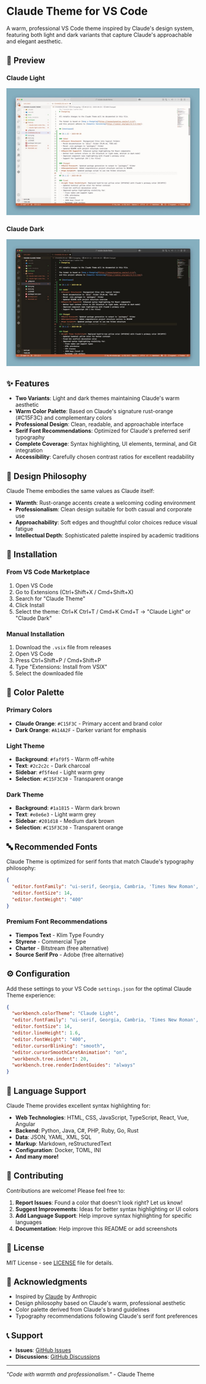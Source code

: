 # Claude Theme for VS Code

A warm, professional VS Code theme inspired by Claude's design system, featuring both light and dark variants that capture Claude's approachable and elegant aesthetic.

## 🎨 Preview

### Claude Light

![Claude Light Theme Preview](screenshots/claude-light-preview.jpg)

### Claude Dark

![Claude Dark Theme Preview](screenshots/claude-dark-preview.jpg)

## ✨ Features

- **Two Variants**: Light and dark themes maintaining Claude's warm aesthetic
- **Warm Color Palette**: Based on Claude's signature rust-orange (#C15F3C) and complementary colors
- **Professional Design**: Clean, readable, and approachable interface
- **Serif Font Recommendations**: Optimized for Claude's preferred serif typography
- **Complete Coverage**: Syntax highlighting, UI elements, terminal, and Git integration
- **Accessibility**: Carefully chosen contrast ratios for excellent readability

## 🎯 Design Philosophy

Claude Theme embodies the same values as Claude itself:

- **Warmth**: Rust-orange accents create a welcoming coding environment
- **Professionalism**: Clean design suitable for both casual and corporate use
- **Approachability**: Soft edges and thoughtful color choices reduce visual fatigue
- **Intellectual Depth**: Sophisticated palette inspired by academic traditions

## 🚀 Installation

### From VS Code Marketplace

1. Open VS Code
2. Go to Extensions (Ctrl+Shift+X / Cmd+Shift+X)
3. Search for "Claude Theme"
4. Click Install
5. Select the theme: Ctrl+K Ctrl+T / Cmd+K Cmd+T → "Claude Light" or "Claude Dark"

### Manual Installation

1. Download the `.vsix` file from releases
2. Open VS Code
3. Press Ctrl+Shift+P / Cmd+Shift+P
4. Type "Extensions: Install from VSIX"
5. Select the downloaded file

## 🎨 Color Palette

### Primary Colors

- **Claude Orange**: `#C15F3C` - Primary accent and brand color
- **Dark Orange**: `#A14A2F` - Darker variant for emphasis

### Light Theme

- **Background**: `#faf9f5` - Warm off-white
- **Text**: `#2c2c2c` - Dark charcoal
- **Sidebar**: `#f5f4ed` - Light warm grey
- **Selection**: `#C15F3C30` - Transparent orange

### Dark Theme

- **Background**: `#1a1815` - Warm dark brown
- **Text**: `#e8e6e3` - Light warm grey
- **Sidebar**: `#201d18` - Medium dark brown
- **Selection**: `#C15F3C30` - Transparent orange

## 🔤 Recommended Fonts

Claude Theme is optimized for serif fonts that match Claude's typography philosophy:

```json
{
  "editor.fontFamily": "ui-serif, Georgia, Cambria, 'Times New Roman', Times, serif",
  "editor.fontSize": 14,
  "editor.fontWeight": "400"
}
```

### Premium Font Recommendations

- **Tiempos Text** - Klim Type Foundry
- **Styrene** - Commercial Type
- **Charter** - Bitstream (free alternative)
- **Source Serif Pro** - Adobe (free alternative)

## ⚙️ Configuration

Add these settings to your VS Code `settings.json` for the optimal Claude Theme experience:

```json
{
  "workbench.colorTheme": "Claude Light",
  "editor.fontFamily": "ui-serif, Georgia, Cambria, 'Times New Roman', Times, serif",
  "editor.fontSize": 14,
  "editor.lineHeight": 1.6,
  "editor.fontWeight": "400",
  "editor.cursorBlinking": "smooth",
  "editor.cursorSmoothCaretAnimation": "on",
  "workbench.tree.indent": 20,
  "workbench.tree.renderIndentGuides": "always"
}
```

## 🎯 Language Support

Claude Theme provides excellent syntax highlighting for:

- **Web Technologies**: HTML, CSS, JavaScript, TypeScript, React, Vue, Angular
- **Backend**: Python, Java, C#, PHP, Ruby, Go, Rust
- **Data**: JSON, YAML, XML, SQL
- **Markup**: Markdown, reStructuredText
- **Configuration**: Docker, TOML, INI
- **And many more!**

## 🤝 Contributing

Contributions are welcome! Please feel free to:

1. **Report Issues**: Found a color that doesn't look right? Let us know!
2. **Suggest Improvements**: Ideas for better syntax highlighting or UI colors
3. **Add Language Support**: Help improve syntax highlighting for specific languages
4. **Documentation**: Help improve this README or add screenshots

## 📄 License

MIT License - see [LICENSE](LICENSE) file for details.

## 🙏 Acknowledgments

- Inspired by [Claude](https://claude.ai) by Anthropic
- Design philosophy based on Claude's warm, professional aesthetic
- Color palette derived from Claude's brand guidelines
- Typography recommendations following Claude's serif font preferences

## 📞 Support

- **Issues**: [GitHub Issues](https://github.com/jnahian/vscode-claude-theme/issues)
- **Discussions**: [GitHub Discussions](https://github.com/jnahian/vscode-claude-theme/discussions)

---

_"Code with warmth and professionalism."_ - Claude Theme
